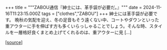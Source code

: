 +++
title = """ZABOU通信『紳士には、革手袋が必要だ。』"""
date = 2024-11-16T11:23:15.000Z
tags = ["clothes","ZABOU"]
+++
紳士には革手袋が必要です。 晩秋の気配を迎え、冬の足音もそう遠くない中、コートやダウンといった重アウターに手を伸ばす方も多くいらっしゃることでしょう。そんな時、スタイルを一層格好良くまとめ上げてくれるのは、重アウターに見 \[…\]

[[source]](https://zabou.org/2024/11/16/312090/)
